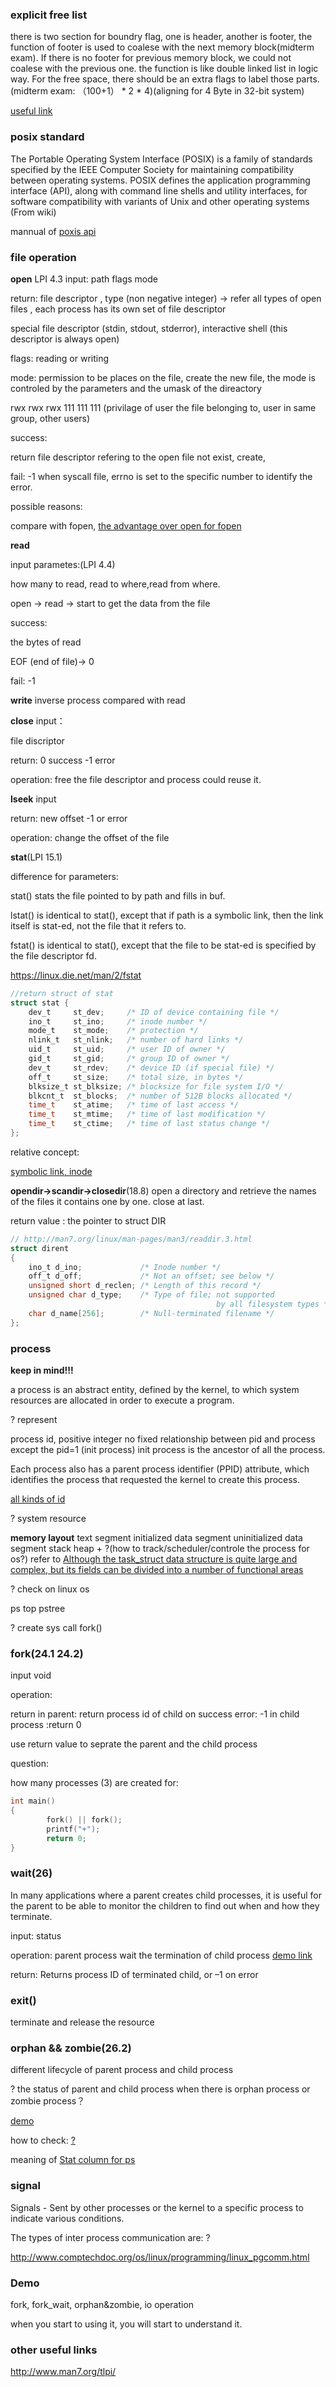 ### explicit free list

there is two section for boundry flag, one is header, another is footer, the function of footer is used to coalese with the next memory block(midterm exam). If there is no footer for previous memory block, we could not coalese with the previous one. the function is like double linked list in logic way. For the free space, there should be an extra flags to label those parts.(midterm exam: （100+1） * 2 * 4)(aligning for 4 Byte in 32-bit system)

[useful link](https://www.youtube.com/watch?v=d_JhP130XO8&t=85s)


### posix standard

The Portable Operating System Interface (POSIX) is a family of standards specified by the IEEE Computer Society for maintaining compatibility between operating systems. POSIX defines the application programming interface (API), along with command line shells and utility interfaces, for software compatibility with variants of Unix and other operating systems (From wiki)

mannual of [poxis api](http://man7.org/linux/man-pages/man2/stat.2.html)

### file operation

**open** LPI 4.3
input: 
path
flags
mode

return: 
file descriptor , type (non negative integer) -> refer all types of open files , each process has its own set of file descriptor

special file descriptor (stdin, stdout, stderror),
interactive shell (this descriptor is always open)


flags:
reading or writing

mode:
permission to be places on the file, create the new file, the mode is controled by the parameters and the umask of the direactory

rwx rwx rwx
111 111 111
(privilage of user the file belonging to, user in same group, other users)

success:

return file descriptor refering to the open file
not exist, create, 

fail:
-1 
when syscall file, errno is set to the specific number to identify the error.

possible reasons:


compare with fopen, [the advantage over open for fopen](https://stackoverflow.com/questions/1658476/c-fopen-vs-open)

**read**

input parametes:(LPI 4.4)

how many to read, read to where,read from where.

open -> read -> start to get the data from the file

success:

the bytes of read

EOF (end of file)-> 0

fail:
-1

**write**
inverse process compared with read

**close**
input：

file discriptor

return:
0 success
-1 error

operation:
free the file descriptor and process could reuse it.

**lseek**
input

return:
new offset
-1 or error

operation: change the offset of the file

**stat**(LPI 15.1)

difference for parameters:

stat() stats the file pointed to by path and fills in buf.

lstat() is identical to stat(), except that if path is a symbolic link, then the link itself is stat-ed, not the file that it refers to.

fstat() is identical to stat(), except that the file to be stat-ed is specified by the file descriptor fd.

https://linux.die.net/man/2/fstat
```c
//return struct of stat
struct stat {
    dev_t     st_dev;     /* ID of device containing file */
    ino_t     st_ino;     /* inode number */
    mode_t    st_mode;    /* protection */
    nlink_t   st_nlink;   /* number of hard links */
    uid_t     st_uid;     /* user ID of owner */
    gid_t     st_gid;     /* group ID of owner */
    dev_t     st_rdev;    /* device ID (if special file) */
    off_t     st_size;    /* total size, in bytes */
    blksize_t st_blksize; /* blocksize for file system I/O */
    blkcnt_t  st_blocks;  /* number of 512B blocks allocated */
    time_t    st_atime;   /* time of last access */
    time_t    st_mtime;   /* time of last modification */
    time_t    st_ctime;   /* time of last status change */
};
```

relative concept:

[symbolic link, inode](https://stackoverflow.com/questions/16912997/what-is-there-behind-a-symbolic-link)


**opendir->scandir->closedir**(18.8)
open a directory and
retrieve the names of the files it contains one by one. close at last.

return value :  the pointer to struct DIR

```c
// http://man7.org/linux/man-pages/man3/readdir.3.html
struct dirent
{
    ino_t d_ino;             /* Inode number */
    off_t d_off;             /* Not an offset; see below */
    unsigned short d_reclen; /* Length of this record */
    unsigned char d_type;    /* Type of file; not supported
                                              by all filesystem types */
    char d_name[256];        /* Null-terminated filename */
};
```

### process

**keep in mind!!!**

a process is an abstract entity, defined by the kernel, to which system resources are allocated in order to execute a program.

? represent

process id, positive integer
no fixed relationship between pid and process except the pid=1 (init process) init process is the ancestor of all the process.

Each process also has a parent process identifier (PPID) attribute, which identifies the process that requested the kernel to create this process.

[all kinds of id](https://stackoverflow.com/questions/41498383/what-do-the-identifiers-pid-ppid-sid-pgid-uid-euid-mean)

? system resource

**memory layout**
text segment 
initialized data segment 
uninitialized data segment
stack
heap
+
?(how to track/scheduler/controle the process for os?) 
refer to
[Although the task_struct data structure is quite large and complex, but its fields can be divided into a number of functional areas](http://www.tldp.org/LDP/tlk/kernel/processes.html
)

? check on linux os

ps top pstree

? create
sys call fork()


### fork(24.1 24.2)

input
void

operation:


return
in parent: return process id of child on success
error: -1
in child process :return 0

use return value to seprate the parent and the child process

question:

how many processes (3) are created for:

```c
int main()  
{  
        fork() || fork();  
        printf("+");  
        return 0;  
} 
```

### wait(26)

In many applications where a parent creates child processes, it is useful for the parent to be able to monitor the children to find out when and how they terminate.

input:
status

operation:
parent process wait the termination of child process
[demo link](http://www.geeksforgeeks.org/wait-system-call-c/)

return:
Returns process ID of terminated child, or –1 on error


### exit()
terminate and release the resource

### orphan && zombie(26.2)

different lifecycle of parent process and child process

? the status of parent and child process when there is orphan process or zombie process？

[demo](http://www.geeksforgeeks.org/zombie-and-orphan-processes-in-c/)

how to check: [?](https://askubuntu.com/questions/111422/how-to-find-zombie-process)

meaning of [Stat column for ps](https://askubuntu.com/questions/360252/what-do-the-stat-column-values-in-ps-mean)

### signal


Signals - Sent by other processes or the kernel to a specific process to indicate various conditions.

The types of inter process communication are: ?

http://www.comptechdoc.org/os/linux/programming/linux_pgcomm.html


### Demo

fork, fork_wait, orphan&zombie, io operation

when you start to using it, you will start to understand it.


### other useful links
http://www.man7.org/tlpi/
